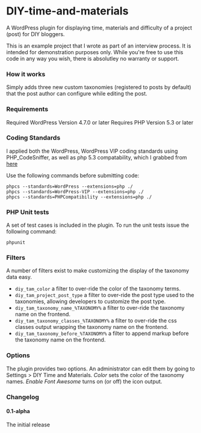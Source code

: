 # DIY-time-and-materials
A WordPress plugin for displaying time, materials and difficulty of a project (post) for DIY bloggers.

This is an example project that I wrote as part of an interview process. It is intended for demonstration purposes only. While you're free to use this code in any way you wish, there is absolutley no warranty or support.

### How it works
Simply adds three new custom taxonomies (registered to posts by default) that the post author can configure while editing the post.

### Requirements
Required WordPress Version 4.7.0 or later
Requires PHP Version 5.3 or later

### Coding Standards
I applied both the WordPress, WordPress VIP coding standards using PHP_CodeSniffer, as well as php 5.3 compatability, which I grabbed from [here](https://github.com/wimg/PHP53Compat_CodeSniffer)

Use the following commands before submitting code:
```
phpcs --standards=WordPress --extensions=php ./
phpcs --standards=WordPress-VIP --extensions=php ./
phpcs --standards=PHPCompatibility --extensions=php ./
```

### PHP Unit tests
A set of test cases is included in the plugin. To run the unit tests issue the following command:
```
phpunit
```

### Filters
A number of filters exist to make customizing the display of the taxonomy data easy.
* `diy_tam_color` a filter to over-ride the color of the taxonomy terms.
* `diy_tam_project_post_type` a filter to over-ride the post type used to the taxonomies, allowing developers to customize the post type.
* `diy_tam_taxonomy_name_%TAXONOMY%` a filter to over-ride the taxonomy name on the frontend.
* `diy_tam_taxonomy_classes_%TAXONOMY%` a filter to over-ride the css classes output wrapping the taxonomy name on the frontend.
* `diy_tam_taxonomy_before_%TAXONOMY%` a filter to append markup before the taxonomy name on the frontend.

### Options
The plugin provides two options. An administrator can edit them by going to Settings > DIY Time and Materials. _Color_ sets the color of the taxonomy names. _Enable Font Awesome_ turns on (or off) the icon output.

### Changelog

#### 0.1-alpha
The initial release